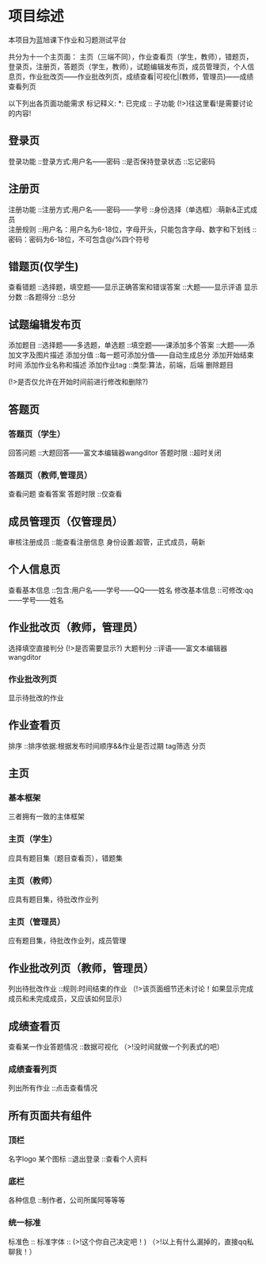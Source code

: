 # 项目综述

本项目为蓝旭课下作业和习题测试平台

共分为十一个主页面：
主页（三端不同），作业查看页（学生，教师），错题页，登录页，注册页，答题页（学生，教师），试题编辑发布页，成员管理页，个人信息页，作业批改页——作业批改列页，成绩查看|可视化|(教师，管理员)——成绩查看列页

以下列出各页面功能需求
标记释义:
    *: 已完成
    :: 子功能
    (!>)往这里看!是需要讨论的内容!

## 登录页

登录功能
::登录方式:用户名——密码
::是否保持登录状态
::忘记密码

## 注册页

注册功能
::注册方式:用户名——密码——学号
::身份选择（单选框）:萌新&正式成员  
注册规则
::用户名：用户名为6-18位，字母开头，只能包含字母、数字和下划线
::密码：密码为6-18位，不可包含@/%四个符号

## 错题页(仅学生)

查看错题
::选择题，填空题——显示正确答案和错误答案
::大题——显示评语
显示分数
::各题得分
::总分

## 试题编辑发布页

添加题目
::选择题——多选题，单选题
::填空题——课添加多个答案
::大题——添加文字及图片描述
添加分值
::每一题可添加分值——自动生成总分
添加开始结束时间
添加作业名称和描述
添加作业tag
::类型:算法，前端，后端
删除题目

(!>是否仅允许在开始时间前进行修改和删除?)

## 答题页

### 答题页（学生）

回答问题
::大题回答——富文本编辑器wangditor
答题时限
::超时关闭

### 答题页（教师,管理员）

查看问题
查看答案
答题时限
::仅查看

## 成员管理页（仅管理员）

审核注册成员
::能查看注册信息
身份设置:超管，正式成员，萌新

## 个人信息页

查看基本信息
::包含:用户名——学号——QQ——姓名
修改基本信息
::可修改:qq——学号——姓名

## 作业批改页（教师，管理员）

选择填空直接判分
(!>是否需要显示?)
大题判分
::评语——富文本编辑器wangditor

### 作业批改列页

显示待批改的作业

## 作业查看页

排序
::排序依据:根据发布时间顺序&&作业是否过期
tag筛选
分页

## 主页

### 基本框架

三者拥有一致的主体框架

### 主页（学生）

应具有题目集（题目查看页），错题集

### 主页（教师）

应具有题目集，待批改作业列

### 主页（管理员）

应有题目集，待批改作业列，成员管理

## 作业批改列页（教师，管理员）

列出待批改作业
::规则:时间结束的作业
（!>该页面细节还未讨论！如果显示完成成员和未完成成员，又应该如何显示）

## 成绩查看页

查看某一作业答题情况
::数据可视化
（>!没时间就做一个列表式的吧）

### 成绩查看列页

列出所有作业
::点击查看情况

## 所有页面共有组件

### 顶栏

名字logo
某个图标
::退出登录
::查看个人资料

### 底栏

各种信息
::制作者，公司所属阿等等等

### 统一标准

标准色
::
标准字体
::
(>!这个你自己决定吧！)
（>!以上有什么漏掉的，直接qq私聊我！）

